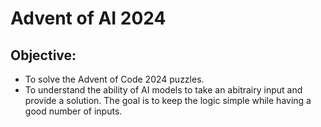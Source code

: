 # Advent of AI 2024

## Objective:
- To solve the Advent of Code 2024 puzzles.
- To understand the ability of AI models to take an abitrairy input and provide a solution. The goal is to keep the logic simple while having a good number of inputs.




